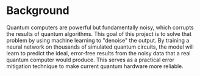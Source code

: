 # Background
Quantum computers are powerful but fundamentally noisy, which corrupts the results of quantum algorithms. This goal of this project is to solve that problem by using machine learning to "denoise" the output. By training a neural network on thousands of simulated quantum circuits, the model will learn to predict the ideal, error-free results from the noisy data that a real quantum computer would produce. This serves as a practical error mitigation technique to make current quantum hardware more reliable.
